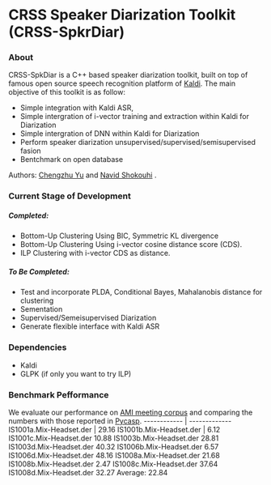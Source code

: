 # CRSS Speaker Diarization Toolkit (CRSS-SpkrDiar)
### About
CRSS-SpkDiar is a C++ based speaker diarization toolkit, built on top of famous open source speech recognition platform of [Kaldi](http://kaldi.sourceforge.net/). The main objective of this toolkit is as follow:

  - Simple integration with Kaldi ASR, 
  - Simple intergration of i-vector training and extraction within Kaldi for Diarization
  - Simple intergration of DNN within Kaldi for Diarization 
  - Perform speaker diarization unsupervised/supervised/semisupervised fasion
  - Bentchmark on open database

Authors: [Chengzhu Yu](https://sites.google.com/site/chengzhuyu0/home) and [Navid Shokouhi](https://scholar.google.com/citations?user=DHxzPt8AAAAJ&hl=en) .

### Current Stage of Development
##### Completed:
 - Bottom-Up Clustering Using BIC, Symmetric KL divergence
 - Bottom-Up Clustering Using i-vector cosine distance score (CDS).
 - ILP Clustering with i-vector CDS as distance.

##### To Be Completed:
 - Test and incorporate PLDA, Conditional Bayes, Mahalanobis distance for clustering    
 - Sementation
 - Supervised/Semeisupervised Diarization
 - Generate flexible interface with Kaldi ASR

### Dependencies
  - Kaldi
  - GLPK (if only you want to try ILP)
  
### Benchmark Pefformance
We evaluate our performance on [AMI meeting corpus](http://groups.inf.ed.ac.uk/ami/download/) and comparing the numbers with those reported in [Pycasp](http://multimedia.icsi.berkeley.edu/scalable-big-data-analysis/pycasp/).
------------ | -------------
IS1001a.Mix-Headset.der | 29.16 
IS1001b.Mix-Headset.der | 6.12  
IS1001c.Mix-Headset.der 10.88
IS1003b.Mix-Headset.der 28.81
IS1003d.Mix-Headset.der 40.32
IS1006b.Mix-Headset.der 6.57
IS1006d.Mix-Headset.der 48.16
IS1008a.Mix-Headset.der 21.68
IS1008b.Mix-Headset.der 2.47
IS1008c.Mix-Headset.der 37.64
IS1008d.Mix-Headset.der 32.27
Average: 22.84
